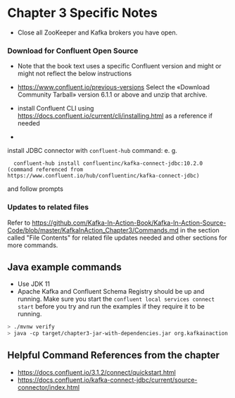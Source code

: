 # Chapter 3 Specific Notes

* Close all ZooKeeper and Kafka brokers you have open. 


### Download for Confluent Open Source
* Note that the book text uses a specific Confluent version and might or might not reflect the below instructions

* https://www.confluent.io/previous-versions
  Select the «Download Community Tarball» version 6.1.1 or above and unzip that archive.
* install Confluent CLI using https://docs.confluent.io/current/cli/installing.html as a reference if needed
* 
install JDBC connector with `confluent-hub` command: e. g. 

      confluent-hub install confluentinc/kafka-connect-jdbc:10.2.0 (command referenced from https://www.confluent.io/hub/confluentinc/kafka-connect-jdbc)

  and follow prompts

### Updates to related files

Refer to https://github.com/Kafka-In-Action-Book/Kafka-In-Action-Source-Code/blob/master/KafkaInAction_Chapter3/Commands.md in the section called "File Contents" for related file updates needed and other sections for more commands.

## Java example commands

 * Use JDK 11
 * Apache Kafka and Confluent Schema Registry should be up and running. Make sure you start the `confluent local services connect start` before you try and run the examples if they require it to be running.

```bash
> ./mvnw verify 
> java -cp target/chapter3-jar-with-dependencies.jar org.kafkainaction.consumer.<Change to class with a Main Method>

``` 

## Helpful Command References from the chapter
* https://docs.confluent.io/3.1.2/connect/quickstart.html
* https://docs.confluent.io/kafka-connect-jdbc/current/source-connector/index.html
